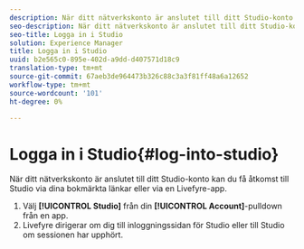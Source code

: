 ```yaml
---
description: När ditt nätverkskonto är anslutet till ditt Studio-konto kan du få åtkomst till Studio via dina bokmärkta länkar eller via en Livefyre-app.
seo-description: När ditt nätverkskonto är anslutet till ditt Studio-konto kan du få åtkomst till Studio via dina bokmärkta länkar eller via en Livefyre-app.
seo-title: Logga in i Studio
solution: Experience Manager
title: Logga in i Studio
uuid: b2e565c0-895e-402d-a9dd-d407571d18c9
translation-type: tm+mt
source-git-commit: 67aeb3de964473b326c88c3a3f81ff48a6a12652
workflow-type: tm+mt
source-wordcount: '101'
ht-degree: 0%

---
```



# Logga in i Studio{#log-into-studio}

När ditt nätverkskonto är anslutet till ditt Studio-konto kan du få åtkomst till Studio via dina bokmärkta länkar eller via en Livefyre-app.

1. Välj **[!UICONTROL Studio]** från din **[!UICONTROL Account]**-pulldown från en app.
1. Livefyre dirigerar om dig till inloggningssidan för Studio eller till Studio om sessionen har upphört.
